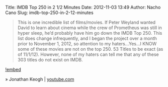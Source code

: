 Title: IMDB Top 250 in 2 1/2 Minutes
Date: 2012-11-03 13:49
Author: Nacho Cano
Slug: imdb-top-250-in-2-12-minutes

> This is one incredible list of films/movies. If Peter Weyland wanted
> David to learn about cinema while the crew of Prometheus was still in
> hyper sleep, he’d probably have him go down the IMDB Top 250. This
> list does change infrequently, and I began the project over a month
> prior to November 1, 2012, so attention to my haters...Yes...I KNOW
> some of these movies are not on the top 250. 53 Titles to be exact
> (as of 11/1/12). However, none of my haters can tell me that any of
> these 303 titles do not exist on IMDB.

[!embed](https://www.youtube.com/watch?v=U0x9HtYgVqA)

» Jonathan Keogh | [youtube.com][]

  [youtube.com]: https://www.youtube.com/watch?v=U0x9HtYgVqA
    "IMDB Top 250 in 2 1/2 Minutes"
